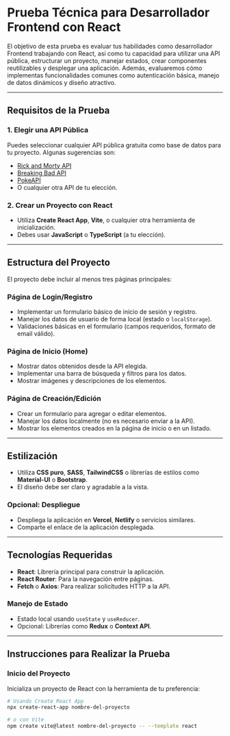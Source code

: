 # Prueba Técnica para Desarrollador Frontend con React

El objetivo de esta prueba es evaluar tus habilidades como desarrollador Frontend trabajando con React, así como tu capacidad para utilizar una API pública, estructurar un proyecto, manejar estados, crear componentes reutilizables y desplegar una aplicación. Además, evaluaremos cómo implementas funcionalidades comunes como autenticación básica, manejo de datos dinámicos y diseño atractivo.

---

## Requisitos de la Prueba

### 1. Elegir una API Pública

Puedes seleccionar cualquier API pública gratuita como base de datos para tu proyecto. Algunas sugerencias son:

- [Rick and Morty API](https://rickandmortyapi.com/)
- [Breaking Bad API](https://breakingbadapi.com/)
- [PokeAPI](https://pokeapi.com/)
- O cualquier otra API de tu elección.

### 2. Crear un Proyecto con React

- Utiliza **Create React App**, **Vite**, o cualquier otra herramienta de inicialización.
- Debes usar **JavaScript** o **TypeScript** (a tu elección).

---

## Estructura del Proyecto

El proyecto debe incluir al menos tres páginas principales:

### Página de Login/Registro
- Implementar un formulario básico de inicio de sesión y registro.
- Manejar los datos de usuario de forma local (estado o `localStorage`).
- Validaciones básicas en el formulario (campos requeridos, formato de email válido).

### Página de Inicio (Home)
- Mostrar datos obtenidos desde la API elegida.
- Implementar una barra de búsqueda y filtros para los datos.
- Mostrar imágenes y descripciones de los elementos.

### Página de Creación/Edición
- Crear un formulario para agregar o editar elementos.
- Manejar los datos localmente (no es necesario enviar a la API).
- Mostrar los elementos creados en la página de inicio o en un listado.

---

## Estilización

- Utiliza **CSS puro**, **SASS**, **TailwindCSS** o librerías de estilos como **Material-UI** o **Bootstrap**.
- El diseño debe ser claro y agradable a la vista.

### Opcional: Despliegue
- Despliega la aplicación en **Vercel**, **Netlify** o servicios similares.
- Comparte el enlace de la aplicación desplegada.

---

## Tecnologías Requeridas

- **React**: Librería principal para construir la aplicación.
- **React Router**: Para la navegación entre páginas.
- **Fetch** o **Axios**: Para realizar solicitudes HTTP a la API.

### Manejo de Estado
- Estado local usando `useState` y `useReducer`.
- Opcional: Librerías como **Redux** o **Context API**.

---

## Instrucciones para Realizar la Prueba

### Inicio del Proyecto
Inicializa un proyecto de React con la herramienta de tu preferencia:

```bash
# Usando Create React App
npx create-react-app nombre-del-proyecto

# o con Vite
npm create vite@latest nombre-del-proyecto -- --template react